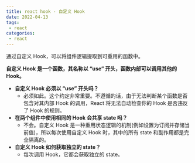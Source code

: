 ```yaml
---
title: react hook - 自定义 Hook 
date: 2022-04-13
tags:
 - react
categories:
 - react
---
```


通过自定义 Hook，可以将组件逻辑提取到可重用的函数中。


**自定义 Hook 是一个函数，其名称以 “use” 开头，函数内部可以调用其他的 Hook。**


- **自定义 Hook 必须以 “use” 开头吗？**
  - 必须如此。这个约定非常重要。不遵循的话，由于无法判断某个函数是否包含对其内部 Hook 的调用，React 将无法自动检查你的 Hook 是否违反了 Hook 的规则。
- **在两个组件中使用相同的 Hook 会共享 state 吗？**
  - 不会。自定义 Hook 是一种重用状态逻辑的机制(例如设置为订阅并存储当前值)，所以每次使用自定义 Hook 时，其中的所有 state 和副作用都是完全隔离的。
- **自定义 Hook 如何获取独立的 state？**
  - 每次调用 Hook，它都会获取独立的 state。













